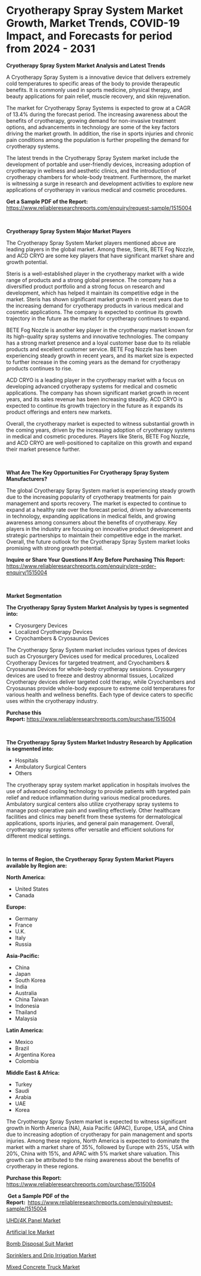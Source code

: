 <p><h1>Cryotherapy Spray System Market Growth, Market Trends, COVID-19 Impact, and Forecasts for period from 2024 - 2031</h1></p><p><strong>Cryotherapy Spray System Market Analysis and Latest Trends</strong></p>
<p><p>A Cryotherapy Spray System is a innovative device that delivers extremely cold temperatures to specific areas of the body to provide therapeutic benefits. It is commonly used in sports medicine, physical therapy, and beauty applications for pain relief, muscle recovery, and skin rejuvenation.</p><p>The market for Cryotherapy Spray Systems is expected to grow at a CAGR of 13.4% during the forecast period. The increasing awareness about the benefits of cryotherapy, growing demand for non-invasive treatment options, and advancements in technology are some of the key factors driving the market growth. In addition, the rise in sports injuries and chronic pain conditions among the population is further propelling the demand for cryotherapy systems.</p><p>The latest trends in the Cryotherapy Spray System market include the development of portable and user-friendly devices, increasing adoption of cryotherapy in wellness and aesthetic clinics, and the introduction of cryotherapy chambers for whole-body treatment. Furthermore, the market is witnessing a surge in research and development activities to explore new applications of cryotherapy in various medical and cosmetic procedures.</p></p>
<p><strong>Get a Sample PDF of the Report:&nbsp;</strong> <a href="https://www.reliableresearchreports.com/enquiry/request-sample/1515004">https://www.reliableresearchreports.com/enquiry/request-sample/1515004</a></p>
<p>&nbsp;</p>
<p><strong>Cryotherapy Spray System Major Market Players</strong></p>
<p><p>The Cryotherapy Spray System Market players mentioned above are leading players in the global market. Among these, Steris, BETE Fog Nozzle, and ACD CRYO are some key players that have significant market share and growth potential.</p><p>Steris is a well-established player in the cryotherapy market with a wide range of products and a strong global presence. The company has a diversified product portfolio and a strong focus on research and development, which has helped it maintain its competitive edge in the market. Steris has shown significant market growth in recent years due to the increasing demand for cryotherapy products in various medical and cosmetic applications. The company is expected to continue its growth trajectory in the future as the market for cryotherapy continues to expand.</p><p>BETE Fog Nozzle is another key player in the cryotherapy market known for its high-quality spray systems and innovative technologies. The company has a strong market presence and a loyal customer base due to its reliable products and excellent customer service. BETE Fog Nozzle has been experiencing steady growth in recent years, and its market size is expected to further increase in the coming years as the demand for cryotherapy products continues to rise.</p><p>ACD CRYO is a leading player in the cryotherapy market with a focus on developing advanced cryotherapy systems for medical and cosmetic applications. The company has shown significant market growth in recent years, and its sales revenue has been increasing steadily. ACD CRYO is expected to continue its growth trajectory in the future as it expands its product offerings and enters new markets.</p><p>Overall, the cryotherapy market is expected to witness substantial growth in the coming years, driven by the increasing adoption of cryotherapy systems in medical and cosmetic procedures. Players like Steris, BETE Fog Nozzle, and ACD CRYO are well-positioned to capitalize on this growth and expand their market presence further.</p></p>
<p>&nbsp;</p>
<p><strong>What Are The Key Opportunities For Cryotherapy Spray System Manufacturers?</strong></p>
<p><p>The global Cryotherapy Spray System market is experiencing steady growth due to the increasing popularity of cryotherapy treatments for pain management and sports recovery. The market is expected to continue to expand at a healthy rate over the forecast period, driven by advancements in technology, expanding applications in medical fields, and growing awareness among consumers about the benefits of cryotherapy. Key players in the industry are focusing on innovative product development and strategic partnerships to maintain their competitive edge in the market. Overall, the future outlook for the Cryotherapy Spray System market looks promising with strong growth potential.</p></p>
<p><strong>Inquire or Share Your Questions If Any Before Purchasing This Report:</strong> <a href="https://www.reliableresearchreports.com/enquiry/pre-order-enquiry/1515004">https://www.reliableresearchreports.com/enquiry/pre-order-enquiry/1515004</a></p>
<p>&nbsp;</p>
<p><strong>Market Segmentation</strong></p>
<p><strong>The Cryotherapy Spray System Market Analysis by types is segmented into:</strong></p>
<p><ul><li>Cryosurgery Devices</li><li>Localized Cryotherapy Devices</li><li>Cryochambers & Cryosaunas Devices</li></ul></p>
<p><p>The Cryotherapy Spray System market includes various types of devices such as Cryosurgery Devices used for medical procedures, Localized Cryotherapy Devices for targeted treatment, and Cryochambers & Cryosaunas Devices for whole-body cryotherapy sessions. Cryosurgery devices are used to freeze and destroy abnormal tissues, Localized Cryotherapy devices deliver targeted cold therapy, while Cryochambers and Cryosaunas provide whole-body exposure to extreme cold temperatures for various health and wellness benefits. Each type of device caters to specific uses within the cryotherapy industry.</p></p>
<p><strong>Purchase this Report:&nbsp;</strong><a href="https://www.reliableresearchreports.com/purchase/1515004">https://www.reliableresearchreports.com/purchase/1515004</a></p>
<p>&nbsp;</p>
<p><strong>The Cryotherapy Spray System Market Industry Research by Application is segmented into:</strong></p>
<p><ul><li>Hospitals</li><li>Ambulatory Surgical Centers</li><li>Others</li></ul></p>
<p><p>The cryotherapy spray system market application in hospitals involves the use of advanced cooling technology to provide patients with targeted pain relief and reduce inflammation during various medical procedures. Ambulatory surgical centers also utilize cryotherapy spray systems to manage post-operative pain and swelling effectively. Other healthcare facilities and clinics may benefit from these systems for dermatological applications, sports injuries, and general pain management. Overall, cryotherapy spray systems offer versatile and efficient solutions for different medical settings.</p></p>
<p>&nbsp;</p>
<p><strong>In terms of Region, the Cryotherapy Spray System Market Players available by Region are:</strong></p>
<p>
    <p> <strong> North America: </strong>
        <ul>
            <li>United States</li>
            <li>Canada</li>
        </ul>
        </p> 
    <p> <strong> Europe: </strong>
        <ul>
            <li>Germany</li>
            <li>France</li>
            <li>U.K.</li>
            <li>Italy</li>
            <li>Russia</li>
        </ul>
        </p> 
    <p> <strong> Asia-Pacific: </strong>
        <ul>
            <li>China</li>
            <li>Japan</li>
            <li>South Korea</li>
            <li>India</li>
            <li>Australia</li>
            <li>China Taiwan</li>
            <li>Indonesia</li>
            <li>Thailand</li>
            <li>Malaysia</li>
        </ul>
        </p> 
    <p> <strong> Latin America: </strong>
        <ul>
            <li>Mexico</li>
            <li>Brazil</li>
            <li>Argentina Korea</li>
            <li>Colombia</li>
        </ul>
        </p> 
    <p> <strong> Middle East & Africa: </strong>
        <ul>
            <li>Turkey</li>
            <li>Saudi</li>
            <li>Arabia</li>
            <li>UAE</li>
            <li>Korea</li>
        </ul>
    </p>
    </p>
<p><p>The Cryotherapy Spray System market is expected to witness significant growth in North America (NA), Asia Pacific (APAC), Europe, USA, and China due to increasing adoption of cryotherapy for pain management and sports injuries. Among these regions, North America is expected to dominate the market with a market share of 35%, followed by Europe with 25%, USA with 20%, China with 15%, and APAC with 5% market share valuation. This growth can be attributed to the rising awareness about the benefits of cryotherapy in these regions.</p></p>
<p><strong>Purchase this Report: </strong><a href="https://www.reliableresearchreports.com/purchase/1515004">https://www.reliableresearchreports.com/purchase/1515004</a></p>
<p>&nbsp;<strong>Get a Sample PDF of the Report:&nbsp;&nbsp;</strong><a href="https://www.reliableresearchreports.com/enquiry/request-sample/1515004">https://www.reliableresearchreports.com/enquiry/request-sample/1515004</a></p>
<p><strong></strong></p>
<p><p><a href="https://shimmer-gardenia-37a.notion.site/UHD-4K-Panel-Market-Research-Report-Provides-Critical-Insights-that-can-help-Shape-Business-Developm-5c3e3a084e494577b891cf9bc9857649">UHD/4K Panel Market</a></p><p><a href="https://view.publitas.com/reportprime-1/decoding-the-artificial-ice-market-a-deep-dive-into-the-latest-market-trends-market-segmentation-and-competitive-analysis/">Artificial Ice Market</a></p><p><a href="https://view.publitas.com/reportprime-1/bomb-disposal-suit-market-furnish-information-about-market-size-market-share-market-dynamics-and-projections-spanning-from-2024-to-2031/">Bomb Disposal Suit Market</a></p><p><a href="https://cute-banjo-8ca.notion.site/Sprinklers-and-Drip-Irrigation-Market-Insights-Market-Players-and-Forecast-Till-2031-c2630a73623040df826dd94fea1942cf">Sprinklers and Drip Irrigation Market</a></p><p><a href="https://meowing-lemming-dd3.notion.site/Mixed-Concrete-Truck-Market-Dynamics-2024-2031-Also-about-Its-Market-Trends-Projections-and-Oppor-584157c7f76046b681f149e1188eb8fb">Mixed Concrete Truck Market</a></p></p>